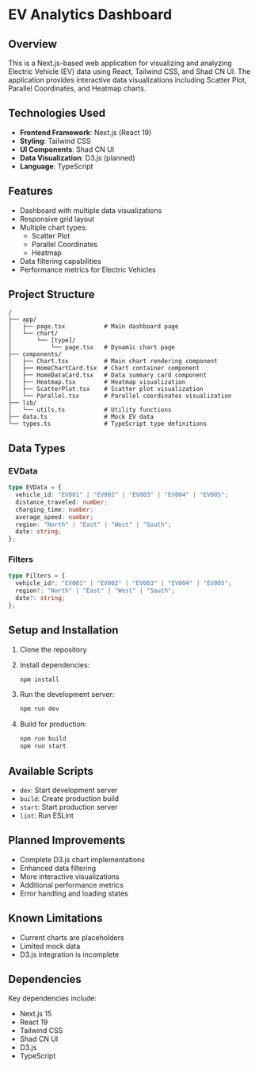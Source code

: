 # EV Analytics Dashboard

## Overview

This is a Next.js-based web application for visualizing and analyzing Electric Vehicle (EV) data using React, Tailwind CSS, and Shad CN UI. The application provides interactive data visualizations including Scatter Plot, Parallel Coordinates, and Heatmap charts.

## Technologies Used

- **Frontend Framework**: Next.js (React 19)
- **Styling**: Tailwind CSS
- **UI Components**: Shad CN UI
- **Data Visualization**: D3.js (planned)
- **Language**: TypeScript

## Features

- Dashboard with multiple data visualizations
- Responsive grid layout
- Multiple chart types:
  - Scatter Plot
  - Parallel Coordinates
  - Heatmap
- Data filtering capabilities
- Performance metrics for Electric Vehicles

## Project Structure

```
/
├── app/
│   ├── page.tsx           # Main dashboard page
│   └── chart/
│       └── [type]/
│           └── page.tsx   # Dynamic chart page
├── components/
│   ├── Chart.tsx          # Main chart rendering component
│   ├── HomeChartCard.tsx  # Chart container component
│   ├── HomeDataCard.tsx   # Data summary card component
│   ├── Heatmap.tsx        # Heatmap visualization
│   ├── ScatterPlot.tsx    # Scatter plot visualization
│   └── Parallel.tsx       # Parallel coordinates visualization
├── lib/
│   └── utils.ts           # Utility functions
├── data.ts                # Mock EV data
└── types.ts               # TypeScript type definitions
```

## Data Types

### EVData

```typescript
type EVData = {
  vehicle_id: "EV001" | "EV002" | "EV003" | "EV004" | "EV005";
  distance_traveled: number;
  charging_time: number;
  average_speed: number;
  region: "North" | "East" | "West" | "South";
  date: string;
};
```

### Filters

```typescript
type Filters = {
  vehicle_id?: "EV001" | "EV002" | "EV003" | "EV004" | "EV005";
  region?: "North" | "East" | "West" | "South";
  date?: string;
};
```

## Setup and Installation

1. Clone the repository
2. Install dependencies:

   ```bash
   npm install
   ```

3. Run the development server:

   ```bash
   npm run dev
   ```

4. Build for production:
   ```bash
   npm run build
   npm run start
   ```

## Available Scripts

- `dev`: Start development server
- `build`: Create production build
- `start`: Start production server
- `lint`: Run ESLint

## Planned Improvements

- Complete D3.js chart implementations
- Enhanced data filtering
- More interactive visualizations
- Additional performance metrics
- Error handling and loading states

## Known Limitations

- Current charts are placeholders
- Limited mock data
- D3.js integration is incomplete

## Dependencies

Key dependencies include:

- Next.js 15
- React 19
- Tailwind CSS
- Shad CN UI
- D3.js
- TypeScript
